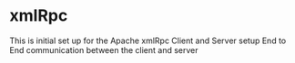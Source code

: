 # xmlRpc

This is initial set up for the Apache xmlRpc Client and Server setup
End to End communication between the client and server
